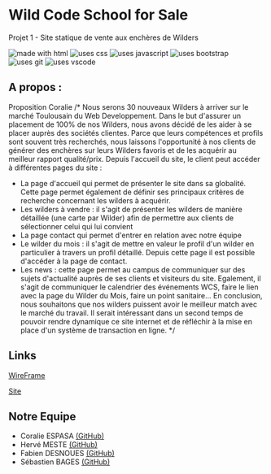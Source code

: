 # Wild Code School for Sale

Projet 1 - Site statique de vente aux enchères de Wilders

<img  src="https://img.shields.io/badge/Uses-HTML-e44c21"  alt="made with html">  <img  src="https://img.shields.io/badge/Uses-CSS-274ee4"  alt="uses css">  <img  src="https://img.shields.io/badge/Uses-JS-efd81e"  alt="uses javascript">  <img  src="https://img.shields.io/badge/Uses-Bootstrap-543b79"  alt="uses bootstrap">  <img  src="https://img.shields.io/badge/Uses-Git-red.svg"  alt="uses git">  <img  src="https://img.shields.io/badge/Uses-VS Code-22a1eb"  alt="uses vscode">

## A propos :

Proposition Coralie /*
Nous serons 30 nouveaux Wilders à arriver sur le marché Toulousain du Web Developpement.
Dans le but d'assurer un placement de 100% de nos Wilders, nous avons décidé de les aider à se placer auprès des sociétés clientes.
Parce que leurs compétences et profils sont souvent très recherchés, nous laissons l'opportunité à nos clients de générer des enchères sur leurs Wilders favoris et de les acquérir au meilleur rapport qualité/prix.
Depuis l'accueil du site, le client peut accéder à différentes pages du site :
- La page d'accueil qui permet de présenter le site dans sa globalité. Cette page permet également de définir ses principaux critères de recherche concernant les wilders à acquérir.
- Les wilders à vendre : il s'agit de présenter les wilders de manière détaillée (une carte par Wilder) afin de permettre aux clients de sélectionner celui qui lui convient
- La page contact qui permet d'entrer en relation avec notre équipe
- Le wilder du mois : il s'agit de mettre en valeur le profil d'un wilder en particulier à travers un profil détaillé. Depuis cette page il est possible d'accéder à la page de contact.
- Les news : cette page permet au campus de communiquer sur des sujets d'actualité auprès de ses clients et visiteurs du site. Egalement, il s'agit de communiquer le calendrier des événements WCS, faire le lien avec la page du Wilder du Mois, faire un point sanitaire...
En conclusion, nous souhaitons que nos wilders puissent avoir le meilleur match avec le marché du travail. 
Il serait intéressant dans un second temps de pouvoir rendre dynamique ce site internet et de réfléchir à la mise en place d'un système de transaction en ligne.
*/

## Links

[WireFrame](http://wireframepro.mockflow.com/view/M8544a8a3684caba63d8df04a09ba7f8a1601374661160#/page/27ec8547002e4c2fa2f0eeca6d435116)

[Site](https://fabiend31.github.io/Projet1/)

## Notre Equipe

- Coralie ESPASA [(GitHub)](https://github.com/CoralieEspasa)
- Hervé MESTE [(GitHub)](https://github.com/gloups31)
- Fabien DESNOUES [(GitHub)](https://github.com/FabienD31)
- Sébastien BAGES [(GitHub)](https://github.com/sebastienbages)
